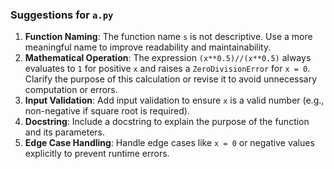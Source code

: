 ### Suggestions for `a.py`

1. **Function Naming**: The function name `s` is not descriptive. Use a more meaningful name to improve readability and maintainability.
2. **Mathematical Operation**: The expression `(x**0.5)//(x**0.5)` always evaluates to `1` for positive `x` and raises a `ZeroDivisionError` for `x = 0`. Clarify the purpose of this calculation or revise it to avoid unnecessary computation or errors.
3. **Input Validation**: Add input validation to ensure `x` is a valid number (e.g., non-negative if square root is required).
4. **Docstring**: Include a docstring to explain the purpose of the function and its parameters.
5. **Edge Case Handling**: Handle edge cases like `x = 0` or negative values explicitly to prevent runtime errors.

